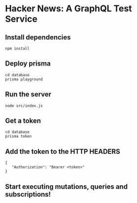 # Hacker News: A GraphQL Test Service

## Install dependencies
    npm install

## Deploy prisma
    cd database
    prisma playground

## Run the server
    node src/index.js

## Get a token
    cd database
    prisma token

## Add the token to the HTTP HEADERS
    {
       "Authorization": "Bearer <token>"
    }

## Start executing mutations, queries and subscriptions!
